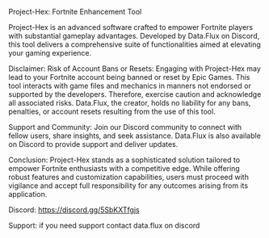Project-Hex: Fortnite Enhancement Tool

Project-Hex is an advanced software crafted to empower Fortnite players with substantial gameplay advantages. Developed by Data.Flux on Discord, this tool delivers a comprehensive suite of functionalities aimed at elevating your gaming experience.

Disclaimer:
Risk of Account Bans or Resets: Engaging with Project-Hex may lead to your Fortnite account being banned or reset by Epic Games. This tool interacts with game files and mechanics in manners not endorsed or supported by the developers. Therefore, exercise caution and acknowledge all associated risks. Data.Flux, the creator, holds no liability for any bans, penalties, or account resets resulting from the use of this tool.

Support and Community:
Join our Discord community to connect with fellow users, share insights, and seek assistance. Data.Flux is also available on Discord to provide support and deliver updates.

Conclusion:
Project-Hex stands as a sophisticated solution tailored to empower Fortnite enthusiasts with a competitive edge. While offering robust features and customization capabilities, users must proceed with vigilance and accept full responsibility for any outcomes arising from its application.

Discord: 
https://discord.gg/5SbKXTfgjs

Support:
if you need support contact data.flux on discord